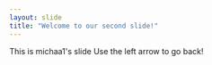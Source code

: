 ```yaml
---
layout: slide
title: "Welcome to our second slide!"
---
```

This is michaa1's slide
Use the left arrow to go back!
